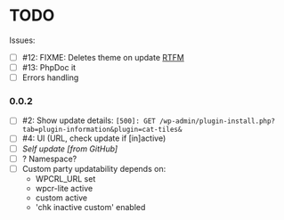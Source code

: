 # TODO

Issues:

- [ ] #12: FIXME: Deletes theme on update [RTFM](https://github.com/afragen)
- [ ] #13: PhpDoc it
- [ ] Errors handling

### 0.0.2
- [ ] #2: Show update details:
  `[500]: GET /wp-admin/plugin-install.php?tab=plugin-information&plugin=cat-tiles&`
- [ ] #4: UI (URL, check update if [in]active)
- [ ] _Self update [from GitHub]_
- [ ] ? Namespace?
- [ ] Custom party updatability depends on:
  - WPCRL_URL set
  - wpcr-lite active
  - custom active
  - 'chk inactive custom' enabled
